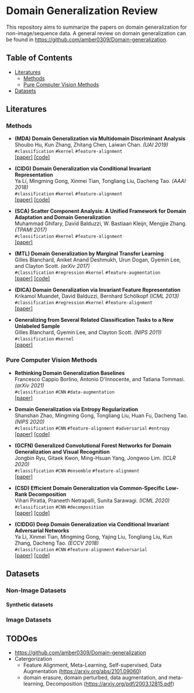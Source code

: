 # Domain Generalization Review
This repository aims to summarize the papers on domain generalization for non-image/sequence data. A general review on domain generalization can be found in https://github.com/amber0309/Domain-generalization.

## Table of Contents

- [Literatures](#Literatures)
  - [Methods](#Methods)
  - [Pure Computer Vision Methods](#Pure-Computer-Vision-Methods)
- [Datasets](#Datasets)
 
## Literatures

### Methods

- **(MDA) Domain Generalization via Multidomain Discriminant Analysis**   
Shoubo Hu, Kun Zhang, Zhitang Chen, Laiwan Chan. _(UAI 2019)_    
`#classification` `#kernel` `#feature-alignment`    
[[paper]](http://auai.org/uai2019/proceedings/papers/101.pdf)
[[code]](https://github.com/amber0309/Multidomain-Discriminant-Analysis)

- **(CIDG) Domain Generalization via Conditional Invariant Representation**  
Ya Li, Mingming Gong, Xinmei Tian, Tongliang Liu, Dacheng Tao. _(AAAI 2018)_   
`#classification`  `#kernel` `#feature-alignment`     
[[paper]](https://www.aaai.org/ocs/index.php/AAAI/AAAI18/paper/viewFile/16595/16558)
[[code]](https://mingming-gong.github.io/papers/CIDG.zip)

- **(SCA) Scatter Component Analysis: A Unified Framework for Domain Adaptation and Domain Generalization**   
Muhammad Ghifary, David Balduzzi, W. Bastiaan Kleijn, Mengjie Zhang. _(TPAMI 2017)_       
`#classification` `#kernel` `#feature-alignment`    
[[paper]](https://ieeexplore.ieee.org/document/7542175)

- **(MTL) Domain Generalization by Marginal Transfer Learning**   
Gilles Blanchard, Aniket Anand Deshmukh, Urun Dogan, Gyemin Lee, and Clayton Scott. _(arXiv 2017)_   
`#classification` `#regression` `#kernel` `#feature-augmentation`   
[[paper]](https://arxiv.org/abs/1711.07910) 
[[code]](https://github.com/aniketde/DomainGeneralizationMarginal)

- **(DICA) Domain Generalization via Invariant Feature Representation**   
Krikamol Muandet, David Balduzzi, Bernhard Schölkopf _(ICML 2013)_    
`#classification` `#regression` `#kernel` `#feature-alignment`    
[[paper]](http://proceedings.mlr.press/v28/muandet13.html)

- **Generalizing from Several Related Classification Tasks to a New Unlabeled Sample**  
Gilles Blanchard, Gyemin Lee, and Clayton Scott. _(NIPS 2011)_   
`#classification` `#kernel`   
[[paper]](https://papers.nips.cc/paper/2011/hash/b571ecea16a9824023ee1af16897a582-Abstract.html)

### Pure Computer Vision Methods
- **Rethinking Domain Generalization Baselines**    
Francesco Cappio Borlino, Antonio D'Innocente, and Tatiana Tommasi. _(arXiv 2021)_   
`#classification` `#CNN` `#data-augmentation`  
[[paper]](https://arxiv.org/abs/2101.09060) 

- **Domain Generalization via Entropy Regularization**    
Shanshan Zhao, Mingming Gong, Tongliang Liu, Huan Fu, Dacheng Tao. _(NIPS 2020)_   
`#classification` `#CNN` `#feature-alignment` `#adversarial` `#entropy`   
[[paper]](https://proceedings.neurips.cc/paper/2020/hash/b98249b38337c5088bbc660d8f872d6a-Abstract.html)
[[code]](https://github.com/sshan-zhao/DG_via_ER)

- **(GCFN) Generalized Convolutional Forest Networks for Domain Generalization and Visual Recognition**    
Jongbin Ryu, Gitaek Kwon, Ming-Hsuan Yang, Jongwoo Lim. _(ICLR 2020)_   
`#classification` `#CNN` `#ensemble` `#feature-alignment`   
[[paper]](https://iclr.cc/virtual_2020/poster_H1lxVyStPH.html)

- **(CSD) Efficient Domain Generalization via Common-Specific Low-Rank Decomposition**    
Vihari Piratla, Praneeth Netrapalli, Sunita Sarawagi. _(ICML 2020)_   
`#classification` `#CNN` `#decomposition`   
[[paper]](http://proceedings.mlr.press/v119/piratla20a.html)
[[code]](https://github.com/vihari/csd)

- **(CIDDG) Deep Domain Generalization via Conditional Invariant Adversarial Networks**   
Ya Li, Xinmei Tian, Mingming Gong, Yajing Liu, Tongliang Liu, Kun Zhang, Dacheng Tao. _(ECCV 2018)_   
`#classification` `#CNN` `#feature-alignment` `#adversarial`    
[[paper]](https://openaccess.thecvf.com/content_ECCV_2018/html/Ya_Li_Deep_Domain_Generalization_ECCV_2018_paper.html)
[[code]](http://staff.ustc.edu.cn/~xinmei/publications_pdf/2018/code-YaLi.zip)

## Datasets
### Non-Image Datasets
#### Synthetic datasets

### Image Datasets

## TODOes
- https://github.com/amber0309/Domain-generalization
- Catergorization
  - Feature Alignment, Meta-Learning, Self-supervised, Data Augmentation (https://arxiv.org/abs/2101.09060)
  - domain erasure, domain perturbed, data augmentation, and meta-learning, Decomposition (https://arxiv.org/pdf/2003.12815.pdf)
